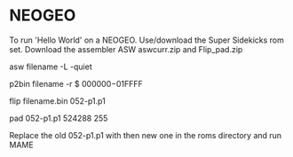 # NEOGEO

To run 'Hello World' on a NEOGEO.
Use/download the Super Sidekicks rom set.
Download the assembler ASW aswcurr.zip and Flip_pad.zip

asw filename -L -quiet

p2bin filename -r $ $000000-$01FFFF

flip filename.bin 052-p1.p1

pad 052-p1.p1 524288 255

Replace the old 052-p1.p1 with then new one in the roms directory and run MAME
